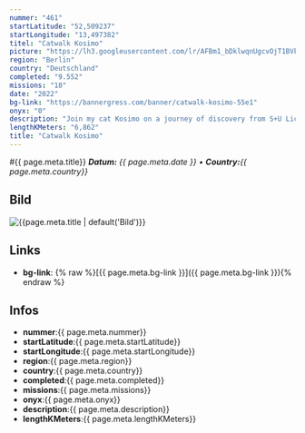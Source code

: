 ```yaml
---
nummer: "461"
startLatitude: "52,509237"
startLongitude: "13,497382"
titel: "Catwalk Kosimo"
picture: "https://lh3.googleusercontent.com/lr/AFBm1_bDklwqnUgcvOjT1BVkSZXmeDnNoOwTMzpbrciEGK3jeGHdbmRj8hM6sYyptfTMJhqcZY2brmakJoXS8nB1e7VpvrFbN6LO8917SI10rOEQZ8XiERW1ASUGFF3PugIf2ej0Oe-8POWv2BfbyL_hEQJloGTPwaMTPWLa-8w5GQWqcm7kY1EPDVBtg3wM8oa7FNMcIXdcJdjbH_LX2HBn4JInjFxLrjT7xZbMvHV_jwkaV5MoMim4AezodbWnAl7Kab1QHhcqWHmxNiXaTQV7nx_y0xkr5lJTyh5Uc29zwyiJSPyqyfRxopt-z9bzJwLlLU2KT0EdIbTkaV6OY7bE7uHdWFzpJSYFCEvuIJfPbpIrNJf6k_P95MPiKKGQcatT1dzVkww0NYGjoIqkq7HG-nwVOUZsP9y0_xUrsCb2DmaRflIByY0sWPmlCAcPEFAro5gSJDyVBk3jdk4SsdBCF59BOi6Po-0bq_G-JtyH_f_lLKDKhSQ-z0Q-N9qQj-np-yhUdLOOHs1HBUcYV4xcIah3GX6GhCM6AGL9eHZAoh5MiFNmFOl1qD_wGm-i8nd0WISwqI5NX08iyaXh-bMRJfZVuO0wUIU8LPH0UPalzKK4T1M1nu7V2FhOEfY-BEewzBuXgvbTn7fjS1lgkFO7Ix6AhIxCbo5Xg1KMxaTTKhZ1kcVKMxhc-jv3ZuaePWfdsvp0UcsdmoU5LKKw0ASpX3DdEASywbpqW7SP_VVpxrSKj_e48H4UN8U51pcnrts6CJjSH0Fj8ERM1Uz21JDUamCWI00lM_CCH6Jfkjvew4ibnk5oAqBfzB0IR9SYcpDnp5_0I6vKy9tuE77j3c-d1w2YzExkIR5lvXczF4hXo8hEm4yV6cm_4BHM_Fu9Opm_qTuj213Z"
region: "Berlin"
country: "Deutschland"
completed: "9.552"
missions: "18"
date: "2022"
bg-link: "https://bannergress.com/banner/catwalk-kosimo-55e1"
onyx: "0"
description: "Join my cat Kosimo on a journey of discovery from S+U Lichtenberg to Friedrichsfelde and then in an arc through the Weitlingkiez back to his starting point."
lengthKMeters: "6,862"
title: "Catwalk Kosimo"
---
```


#{{ page.meta.title}}
_**Datum:** {{ page.meta.date }} • **Country:**{{ page.meta.country}}_

## Bild
![{{page.meta.title | default('Bild')}}]({{page.meta.picture}})

## Links
- **bg-link**: {% raw %}[{{ page.meta.bg-link }}]({{ page.meta.bg-link }}){% endraw %}

## Infos
- **nummer**:{{ page.meta.nummer}}
- **startLatitude**:{{ page.meta.startLatitude}}
- **startLongitude**:{{ page.meta.startLongitude}}
- **region**:{{ page.meta.region}}
- **country**:{{ page.meta.country}}
- **completed**:{{ page.meta.completed}}
- **missions**:{{ page.meta.missions}}
- **onyx**:{{ page.meta.onyx}}
- **description**:{{ page.meta.description}}
- **lengthKMeters**:{{ page.meta.lengthKMeters}}

